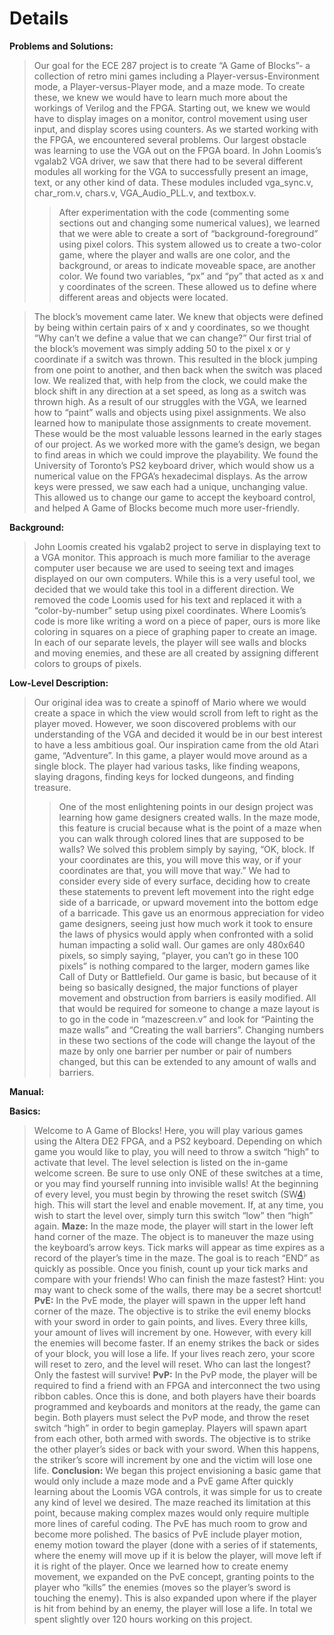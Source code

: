 # Details #
**Problems and Solutions:**
> Our goal for the ECE 287 project is to create “A Game of Blocks”- a collection of retro mini games including a Player-versus-Environment mode, a Player-versus-Player mode, and a maze mode. To create these, we knew we would have to learn much more about the workings of Verilog and the FPGA. Starting out, we knew we would have to display images on a monitor, control movement using user input, and display scores using counters.
> As we started working with the FPGA, we encountered several problems. Our largest obstacle was learning to use the VGA out on the FPGA board. In John Loomis’s vgalab2 VGA driver, we saw that there had to be several different modules all working for the VGA to successfully present an image, text, or any other kind of data. These modules included vga\_sync.v, char\_rom.v, chars.v, VGA\_Audio\_PLL.v, and textbox.v.
> > After experimentation with the code (commenting some sections out and changing some numerical values), we learned that we were able to create a sort of “background-foreground” using pixel colors. This system allowed us to create a two-color game, where the player and walls are one color, and the background, or areas to indicate moveable space, are another color. We found two variables, “px” and “py” that acted as x and y coordinates of the screen. These allowed us to define where different areas and objects were located.

> The block’s movement came later. We knew that objects were defined by being within certain pairs of x and y coordinates, so we thought “Why can’t we define a value that we can change?” Our first trial of the block’s movement was simply adding 50 to the pixel x or y coordinate if a switch was thrown. This resulted in the block jumping from one point to another, and then back when the switch was placed low. We realized that, with help from the clock, we could make the block shift in any direction at a set speed, as long as a switch was thrown high.
> As a result of our struggles with the VGA, we learned how to “paint” walls and objects using pixel assignments. We also learned how to manipulate those assignments to create movement. These would be the most valuable lessons learned in the early stages of our project.
> As we worked more with the game’s design, we began to find areas in which we could improve the playability. We found the University of Toronto’s PS2 keyboard driver, which would show us a numerical value on the FPGA’s hexadecimal displays. As the arrow keys were pressed, we saw each had a unique, unchanging value. This allowed us to change our game to accept the keyboard control, and helped A Game of Blocks become much more user-friendly.


**Background:**
> John Loomis created his vgalab2 project to serve in displaying text to a VGA monitor. This approach is much more familiar to the average computer user because we are used to seeing text and images displayed on our own computers. While this is a very useful tool, we decided that we would take this tool in a different direction. We removed the code Loomis used for his text and replaced it with a “color-by-number” setup using pixel coordinates. Where Loomis’s code is more like writing a word on a piece of paper, ours is more like coloring in squares on a piece of graphing paper to create an image. In each of our separate levels, the player will see walls and blocks and moving enemies, and these are all created by assigning different colors to groups of pixels.

**Low-Level Description:**
> Our original idea was to create a spinoff of Mario where we would create a space in which the view would scroll from left to right as the player moved. However, we soon discovered problems with our understanding of the VGA and decided it would be in our best interest to have a less ambitious goal. Our inspiration came from the old Atari game, “Adventure”. In this game, a player would move around as a single block. The player had various tasks, like finding weapons, slaying dragons, finding keys for locked dungeons, and finding treasure.
> > One of the most enlightening points in our design project was learning how game designers created walls. In the maze mode, this feature is crucial because what is the point of a maze when you can walk through colored lines that are supposed to be walls? We solved this problem simply by saying, “OK, block. If your coordinates are this, you will move this way, or if your coordinates are that, you will move that way.” We had to consider every side of every surface, deciding how to create these statements to prevent left movement into the right edge side of a barricade, or upward movement into the bottom edge of a barricade. This gave us an enormous appreciation for video game designers, seeing just how much work it took to ensure the laws of physics would apply when confronted with a solid human impacting a solid wall. Our games are only 480x640 pixels, so simply saying, “player, you can’t go in these 100 pixels” is nothing compared to the larger, modern games like Call of Duty or Battlefield.
> > Our game is basic, but because of it being so basically designed, the major functions of player movement and obstruction from barriers is easily modified. All that would be required for someone to change a maze layout is to go in the code in “mazescreen.v” and look for “Painting the maze walls” and “Creating the wall barriers”. Changing numbers in these two sections of the code will change the layout of the maze by only one barrier per number or pair of numbers changed, but this can be extended to any amount of walls and barriers.

**Manual:**

**Basics:**

> Welcome to A Game of Blocks! Here, you will play various games using the Altera DE2 FPGA, and a PS2 keyboard. Depending on which game you would like to play, you will need to throw a switch “high” to activate that level. The level selection is listed on the in-game welcome screen. Be sure to use only ONE of these switches at a time, or you may find yourself running into invisible walls! At the beginning of every level, you must begin by throwing the reset switch (SW[4](4.md)) high. This will start the level and enable movement. If, at any time, you wish to start the level over, simply turn this switch “low” then “high” again.
**Maze:**
> In the maze mode, the player will start in the lower left hand corner of the maze. The object is to maneuver the maze using the keyboard’s arrow keys. Tick marks will appear as time expires as a record of the player’s time in the maze. The goal is to reach “END” as quickly as possible. Once you finish, count up your tick marks and compare with your friends! Who can finish the maze fastest? Hint: you may want to check some of the walls, there may be a secret shortcut!
**PvE:**
> In the PvE mode, the player will spawn in the upper left hand corner of the maze. The objective is to strike the evil enemy blocks with your sword in order to gain points, and lives. Every three kills, your amount of lives will increment by one. However, with every kill the enemies will become faster. If an enemy strikes the back or sides of your block, you will lose a life. If your lives reach zero, your score will reset to zero, and the level will reset. Who can last the longest? Only the fastest will survive!
**PvP:**
> In the PvP mode, the player will be required to find a friend with an FPGA and interconnect the two using ribbon cables. Once this is done, and both players have their boards programmed and keyboards and monitors at the ready, the game can begin. Both players must select the PvP mode, and throw the reset switch “high” in order to begin gameplay. Players will spawn apart from each other, both armed with swords. The objective is to strike the other player’s sides or back with your sword. When this happens, the striker’s score will increment by one and the victim will lose one life.
**Conclusion:**
> We began this project envisioning a basic game that would only include a maze mode and a PvE game After quickly learning about the Loomis VGA controls, it was simple for us to create any kind of level we desired. The maze reached its limitation at this point, because making complex mazes would only require multiple more lines of careful coding. The PvE has much room to grow and become more polished. The basics of PvE include player motion, enemy motion toward the player (done with a series of if statements, where the enemy will move up if it is below the player, will move left if it is right of the player.
> Once we learned how to create enemy movement, we expanded on the PvE concept, granting points to the player who “kills” the enemies (moves so the player’s sword is touching the enemy). This is also expanded upon where if the player is hit from behind by an enemy, the player will lose a life. In total we spent slightly over 120 hours working on this project.